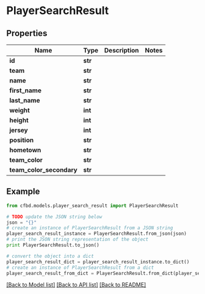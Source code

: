 # PlayerSearchResult


## Properties
Name | Type | Description | Notes
------------ | ------------- | ------------- | -------------
**id** | **str** |  | 
**team** | **str** |  | 
**name** | **str** |  | 
**first_name** | **str** |  | 
**last_name** | **str** |  | 
**weight** | **int** |  | 
**height** | **int** |  | 
**jersey** | **int** |  | 
**position** | **str** |  | 
**hometown** | **str** |  | 
**team_color** | **str** |  | 
**team_color_secondary** | **str** |  | 

## Example

```python
from cfbd.models.player_search_result import PlayerSearchResult

# TODO update the JSON string below
json = "{}"
# create an instance of PlayerSearchResult from a JSON string
player_search_result_instance = PlayerSearchResult.from_json(json)
# print the JSON string representation of the object
print PlayerSearchResult.to_json()

# convert the object into a dict
player_search_result_dict = player_search_result_instance.to_dict()
# create an instance of PlayerSearchResult from a dict
player_search_result_from_dict = PlayerSearchResult.from_dict(player_search_result_dict)
```
[[Back to Model list]](../README.md#documentation-for-models) [[Back to API list]](../README.md#documentation-for-api-endpoints) [[Back to README]](../README.md)


